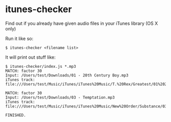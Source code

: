 # itunes-checker
Find out if you already have given audio files in your iTunes library (OS X only)

Run it like so:

`$ itunes-checker <filename list>`

It will print out stuff like:

```
$ itunes-checker/index.js *.mp3
MATCH: factor 30
Input: /Users/test/Downloads/01 - 20th Century Boy.mp3
iTunes track: file:///Users/test/Music/iTunes/iTunes%20Music/T.%20Rex/Greatest/01%2020th%20Century%20Boy.mp3

MATCH: factor 30
Input: /Users/test/Downloads/03 - Temptation.mp3
iTunes track: file:///Users/test/Music/iTunes/iTunes%20Music/New%20Order/Substance/03%20Temptation.mp3

FINISHED.
```
